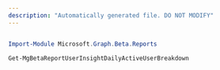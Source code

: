 ```yaml
---
description: "Automatically generated file. DO NOT MODIFY"
---
```


```powershell

Import-Module Microsoft.Graph.Beta.Reports

Get-MgBetaReportUserInsightDailyActiveUserBreakdown

```